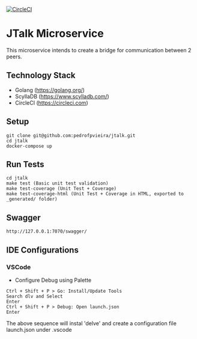 [![CircleCI](https://circleci.com/gh/pedrofpvieira/jtalk/tree/master.svg?style=svg)](https://circleci.com/gh/pedrofpvieira/jtalk/tree/master)

# JTalk Microservice

This microservice intends to create a bridge for communication between 2 peers.

## Technology Stack
* Golang (https://golang.org/)
* ScyllaDB (https://www.scylladb.com/)
* CircleCI (https://circleci.com)

## Setup
```
git clone git@github.com:pedrofpvieira/jtalk.git
cd jtalk
docker-compose up
```

## Run Tests
```
cd jtalk
make test (Basic unit test validation)
make test-coverage (Unit Test + Coverage)
make test-coverage-html (Unit Test + Coverage in HTML, exported to _generated/ folder)
```

## Swagger
```
http://127.0.0.1:7070/swagger/
```

## IDE Configurations
### VSCode
* Configure Debug using Palette
```
Ctrl + Shift + P > Go: Install/Update Tools
Search dlv and Select
Enter
Ctrl + Shift + P > Debug: Open launch.json
Enter
```
The above sequence will instal 'delve' and create a configuration file launch.json under .vscode